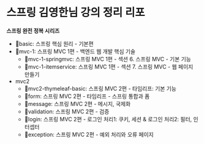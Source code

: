 # 스프링 김영한님 강의 정리 리포

**스프링 완전 정복 시리즈**

- 📁basic: 스프링 핵심 원리 - 기본편
- 📁mvc-1: 스프링 MVC 1편 - 백엔드 웹 개발 핵심 기술
    - 📁mvc-1-springmvc: 스프링 MVC 1편 - 섹션 6. 스프링 MVC - 기본 기능
    - 📁mvc-1-itemservice: 스프링 MVC 1편 - 섹션 7. 스프링 MVC - 웹 페이지 만들기
- mvc2
    - 📁mvc2-thymeleaf-basic: 스프링 MVC 2편 - 타임리프: 기본 기능
    - 📁form: 스프링 MVC 2편 -  타임리프 - 스프링 통합과 폼
    - 📁message: 스프링 MVC 2편 - 메시지, 국제화
    - 📁validation: 스프링 MVC 2편 - 검증
    - 📁login: 스프링 MVC 2편 - 로그인 처리1: 쿠키, 세션 & 로그인 처리2: 필터, 인터셉터
    - 📁exception: 스프링 MVC 2편 - 예외 처리와 오류 페이지

